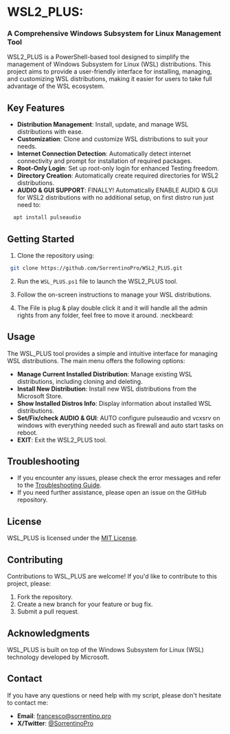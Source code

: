# WSL2_PLUS: 
### A Comprehensive Windows Subsystem for Linux Management Tool

WSL2_PLUS is a PowerShell-based tool designed to simplify the management of Windows Subsystem for Linux (WSL) distributions. This project aims to provide a user-friendly interface for installing, managing, and customizing WSL distributions, making it easier for users to take full advantage of the WSL ecosystem.

## Key Features

- **Distribution Management**: Install, update, and manage WSL distributions with ease.
- **Customization**: Clone and customize WSL distributions to suit your needs.
- **Internet Connection Detection**: Automatically detect internet connectivity and prompt for installation of required packages.
- **Root-Only Login**: Set up root-only login for enhanced Testing freedom.
- **Directory Creation**: Automatically create required directories for WSL2 distributions.
- **AUDIO & GUI SUPPORT**: FINALLY! Automatically ENABLE AUDIO & GUI for WSL2 distributions with no additional setup, on first distro run just need to:
```bash
  apt install pulseaudio
```
## Getting Started

1. Clone the repository using:
 ```bash
  git clone https://github.com/SorrentinoPro/WSL2_PLUS.git
```
2. Run the `WSL_PLUS.ps1` file to launch the WSL2_PLUS tool.
3. Follow the on-screen instructions to manage your WSL distributions.

6. The File is plug & play double click it and it will handle all the admin rights from any folder, feel free to move it around. :neckbeard:

## Usage

The WSL_PLUS tool provides a simple and intuitive interface for managing WSL distributions. The main menu offers the following options:

- **Manage Current Installed Distribution**: Manage existing WSL distributions, including cloning and deleting.
- **Install New Distribution**: Install new WSL distributions from the Microsoft Store.
- **Show Installed Distros Info**: Display information about installed WSL distributions.
- **Set/Fix/check AUDIO & GUI**: AUTO configure pulseaudio and vcxsrv on windows with everything needed such as firewall and auto start tasks on reboot.
- **EXIT**: Exit the WSL2_PLUS tool.

## Troubleshooting

- If you encounter any issues, please check the error messages and refer to the [Troubleshooting Guide](TROUBLESHOOTING.md).
- If you need further assistance, please open an issue on the GitHub repository.

## License

WSL_PLUS is licensed under the [MIT License](LICENSE.md).

## Contributing

Contributions to WSL_PLUS are welcome! If you'd like to contribute to this project, please:

1. Fork the repository.
2. Create a new branch for your feature or bug fix.
3. Submit a pull request.

## Acknowledgments

WSL_PLUS is built on top of the Windows Subsystem for Linux (WSL) technology developed by Microsoft.
## Contact
If you have any questions or need help with my script, please don't hesitate to contact me:

- **Email**: [francesco@sorrentino.pro](mailto:francesco@sorrentino.pro)
- **X/Twitter**: [@SorrentinoPro](https://x.com/SorrentinoPro)
